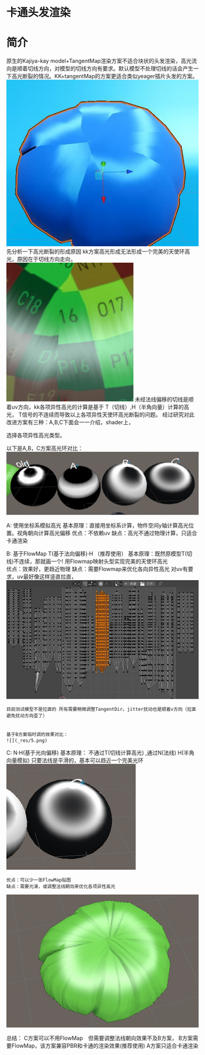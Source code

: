 # 卡通头发渲染
# 简介
原生的Kajiya-kay model+TangentMap渲染方案不适合块状的头发渲染，高光流向是顺着切线方向，对模型的切线方向有要求。默认模型不处理切线的话会产生一下高光断裂的情况。KK+tangentMap的方案更适合类似yeager插片头发的方案。
![](_res/1.png)
先分析一下高光断裂的形成原因 kk方案高光形成无法形成一个完美的天使环高光，原因在于切线方向走向，
![](_res/2.png)
未经法线偏移的切线是顺着uv方向，kk各项异性高光的计算是基于 T（切线）,H（半角向量）计算的高光， T信号的不连续而导致以上各项异性天使环高光断裂的问题。
经过研究对此改进方案有三种：A,B,C下面会一一介绍，shader上，

选择各项异性高光类型。

以下是A,B，C方案高光环对比：
![](_res/3.png)


A: 使用坐标系模拟高光 
    基本原理：直接用坐标系计算，物件空间y轴计算高光位置。视角朝向计算高光偏移
    优点：不依赖uv
    缺点：高光不通过物理计算，只适合卡通渲染

	
B: 基于FlowMap T(基于法向偏移)·H （推荐使用）
	基本原理：既然原模型T(切线)不连续，那就画一个!   用Flowmap映射头型实现完美的天使环高光   
	优点：效果好，更趋近物理
	缺点：需要Flowmap来优化各向异性高光
	对uv有要求，uv最好像这样竖直拉直，
![](_res/4.png)
	
	目前测试模型不是拉直的 所有需要稍微调整TangentDir。jitter扰动也是顺着v方向（拉直避免扰动方向歪了）
	 
	
	基于B方案临时调的效果对比：
	![](_res/5.png)

C: N·H(基于光向偏移)
	基本原理：
		不通过T(切线计算高光) ,通过N(法线) H(半角向量模拟) 只要法线是平滑的，基本可以趋近一个完美光环
![](_res/6.png)	
		
	优点：可以少一张FlowMap贴图
	缺点：需要光滑，或调整法线朝向来优化各项异性高光
![](_res/7.png)

总结：
		 C方案可以不用FlowMap　但需要调整法线朝向效果不及B方案，
	         B方案需要FlowMap，该方案兼容PBR和卡通的渲染效果(推荐使用)
		 A方案只适合卡通渲染
